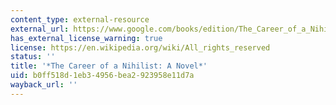 ```yaml
---
content_type: external-resource
external_url: https://www.google.com/books/edition/The_Career_of_a_Nihilist/wOJKAAAAMAAJ?hl=en&gbpv=1
has_external_license_warning: true
license: https://en.wikipedia.org/wiki/All_rights_reserved
status: ''
title: '*The Career of a Nihilist: A Novel*'
uid: b0ff518d-1eb3-4956-bea2-923958e11d7a
wayback_url: ''
---
```

